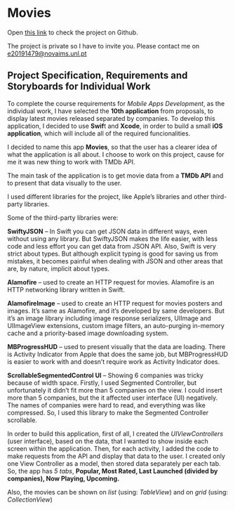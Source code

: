 # Movies

Open [this link](https://github.com/EminRma/Movies/tree/master) to check the project on Github.

The project is private so I have to invite you. Please contact me on [e20191479@novaims.unl.pt](e20191479@novaims.unl.pt)

## Project Specification, Requirements and Storyboards for Individual Work

To complete the course requirements for *Mobile Apps Development*, as the individual work, I have selected the **10th application** from proposals, to display latest movies released separated by companies.
To develop this application, I decided to use **Swif**t and **Xcode**, in order to build a small **iOS application**, which will include all of the required funcionalities.

I decided to name this app **Movies**, so that the user has a clearer idea of what the application is all about. I choose to work on this project, cause for me it was new thing to work with TMDb API.

The main task of the application is to get movie data from a **TMDb API** and to present that data visually to the user.

I used different libraries for the project, like Apple’s libraries and other third-party libraries.


Some of the third-party libraries were:

**SwiftyJSON** – In Swift you can get JSON data in different ways, even without using any library. But SwiftyJSON makes the life easier, with less code and less effort you can get data from JSON API. Also, Swift is very strict about types. But although explicit typing is good for saving us from mistakes, it becomes painful when dealing with JSON and other areas that are, by nature, implicit about types.

**Alamofire** – used to create an HTTP request for movies. Alamofire is an HTTP networking library written in Swift.

**AlamofireImage** – used to create an HTTP request for movies posters and images. It’s same as Alamofire, and it’s developed by same developers. But it’s an image library including image response serializers, UIImage and UIImageView extensions, custom image filters, an auto-purging in-memory cache and a priority-based image downloading system.

**MBProgressHUD** – used to present visually that the data are loading. There is Activity Indicator from Apple that does the same job, but MBProgressHUD is easier to work with and doesn’t require work as Activity Indicator does.

**ScrollableSegmentedControl UI** – Showing 6 companies was tricky because of width space. Firstly, I used Segmented Controller, but unfortunately it didn’t fit more than 5 companies on the view. I could insert more than 5 companies, but the it affected user interface (UI) negatively. The names of companies were hard to read, and everything was like compressed. So, I used this library to make the Segmented Controller scrollable.


In order to build this application, first of all, I created the *UIViewControllers* (user interface), based on the data, that I wanted to show inside each screen within the application. Then, for each activity, I added the code to make requests from the API and display that data to the user. I created only one View Controller as a model, then stored data separately per each tab. So, the app has *5 tabs*, **Popular, Most Rated, Last Launched (divided by companies), Now Playing, Upcoming.**

Also, the movies can be shown on *list* (using: *TableView*) and on *grid* (using: *CollectionView*)
